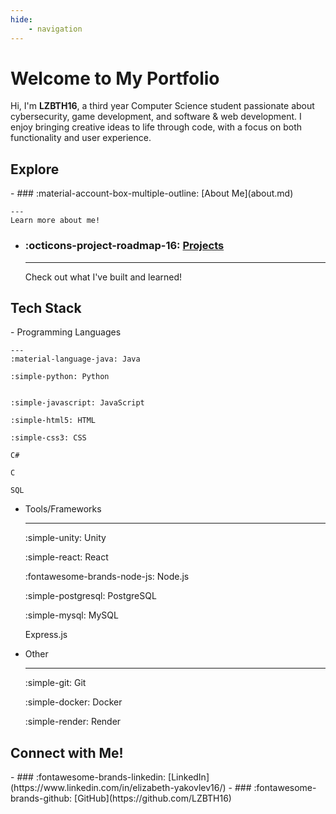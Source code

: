 ```yaml
---
hide:
    - navigation
---
```


# Welcome to My Portfolio

Hi, I'm **LZBTH16**, a third year Computer Science student passionate about cybersecurity, game development, and software & web development. I enjoy bringing creative ideas to life through code, with a focus on both functionality and user experience.

## Explore

<div class="grid cards" markdown>
- ### :material-account-box-multiple-outline: [About Me](about.md)

    ---
    Learn more about me!

- ### :octicons-project-roadmap-16: [Projects](projects.md)

    ---
    Check out what I've built and learned!
</div>

## Tech Stack

<div class="grid cards" markdown>
- Programming Languages

    ---
    :material-language-java: Java

    :simple-python: Python


    :simple-javascript: JavaScript

    :simple-html5: HTML

    :simple-css3: CSS

    C#

    C

    SQL

    
- Tools/Frameworks

    ---
    :simple-unity: Unity
    
    :simple-react: React
    
    :fontawesome-brands-node-js: Node.js
    
    :simple-postgresql: PostgreSQL
    
    :simple-mysql: MySQL

    Express.js
    

- Other

    ---
    :simple-git: Git
    
    :simple-docker: Docker
    
    :simple-render: Render
    
</div>

## Connect with Me!
<div class="grid cards" markdown>
- ### :fontawesome-brands-linkedin: [LinkedIn](https://www.linkedin.com/in/elizabeth-yakovlev16/)
- ### :fontawesome-brands-github: [GitHub](https://github.com/LZBTH16)
</div>


<!-- For full documentation visit [mkdocs.org](https://www.mkdocs.org). -->
<!-- ## Commands
* `mkdocs new [dir-name]` - Create a new project.
* `mkdocs serve` - Start the live-reloading docs server.
* `mkdocs build` - Build the documentation site.
* `mkdocs -h` - Print help message and exit. -->
